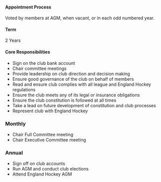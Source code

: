 #### Appointment Process
Voted by members at AGM, when vacant, or in each odd numbered year.

#### Term
2 Years

#### Core Responsibilities
- Sign on the club bank account
- Chair committee meetings 
- Provide leadership on club direction and decision making
- Ensure good governance of the club on behalf of members
- Read and ensure club complies with all league and England Hockey regulations
- Ensure the club meets any of its legal or insurance obligations
- Ensure the club constitution is followed at all times
- Take a lead on future development of constitution and club processes
- Represent club with England Hockey

### Monthly
- Chair Full Committee meeting
- Chair Executive Committee meeting

### Annual
- Sign off on club accounts
- Run AGM and conduct club elections
- Attend England Hockey AGM